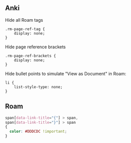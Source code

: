 
## Anki

Hide all Roam tags 
```
.rm-page-ref-tag {
    display: none;
}
```

Hide page reference brackets
```
.rm-page-ref-brackets {
    display: none;
}
```

Hide bullet points to simulate "View as Document" in Roam:
```
li {
    list-style-type: none;
}
```

## Roam


```css
span[data-link-title="{"] > span,
span[data-link-title="}"] > span
{
  color: #DDDCDC !important;
}
```